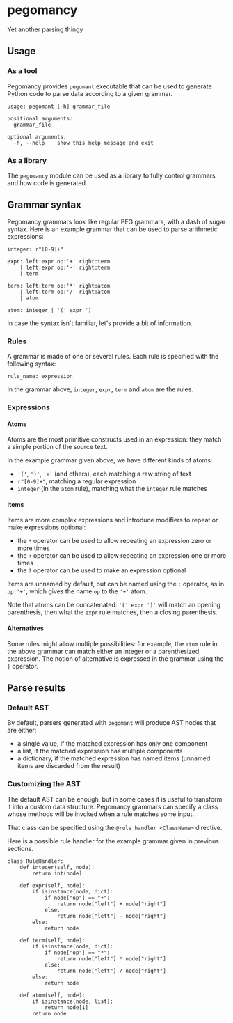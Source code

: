 # pegomancy

Yet another parsing thingy

## Usage

### As a tool

Pegomancy provides `pegomant` executable that can be used to generate Python code to parse data according to a given grammar.

```
usage: pegomant [-h] grammar_file

positional arguments:
  grammar_file

optional arguments:
  -h, --help    show this help message and exit
```

### As a library

The `pegomancy` module can be used as a library to fully control grammars and how code is generated.

## Grammar syntax

Pegomancy grammars look like regular PEG grammars, with a dash of sugar syntax. Here is an example grammar that can be used to parse arithmetic expressions:

```
integer: r"[0-9]+"

expr: left:expr op:'+' right:term
    | left:expr op:'-' right:term
    | term

term: left:term op:'*' right:atom
    | left:term op:'/' right:atom
    | atom

atom: integer | '(' expr ')'
```

In case the syntax isn't familiar, let's provide a bit of information.

### Rules

A grammar is made of one or several rules. Each rule is specified with the following syntax:

```
rule_name: expression
```

In the grammar above, `integer`, `expr`, `term` and `atom` are the rules.

### Expressions

#### Atoms

Atoms are the most primitive constructs used in an expression: they match a simple portion of the source text.

In the example grammar given above, we have different kinds of atoms:
- `'('`, `')'`, `'+'` (and others), each matching a raw string of text
- `r"[0-9]+"`, matching a regular expression
- `integer` (in the `atom` rule), matching what the `integer` rule matches

#### Items

Items are more complex expressions and introduce modifiers to repeat or make expressions optional:
- the `*` operator can be used to allow repeating an expression zero or more times
- the `+` operator can be used to allow repeating an expression one or more times
- the `?` operator can be used to make an expression optional

Items are unnamed by default, but can be named using the `:` operator, as in `op:'+'`, which gives the name
`op` to the `'+'` atom.

Note that atoms can be concatenated: `'(' expr ')'` will match an opening parenthesis, then what the `expr` rule
matches, then a closing parenthesis.

#### Alternatives

Some rules might allow multiple possibilities: for example, the `atom` rule in the above grammar can match either
an integer or a parenthesized expression.
The notion of alternative is expressed in the grammar using the `|` operator.

## Parse results

### Default AST

By default, parsers generated with `pegomant` will produce AST nodes that are either:
- a single value, if the matched expression has only one component
- a list, if the matched expression has multiple components
- a dictionary, if the matched expression has named items (unnamed items are discarded from the result)

### Customizing the AST

The default AST can be enough, but in some cases it is useful to transform it into a custom data structure.
Pegomancy grammars can specify a class whose methods will be invoked when a rule matches some input.

That class can be specified using the `@rule_handler <ClassName>` directive.

Here is a possible rule handler for the example grammar given in previous sections.

```
class RuleHandler:
    def integer(self, node):
        return int(node)

    def expr(self, node):
        if isinstance(node, dict):
            if node["op"] == "+":
                return node["left"] + node["right"]
            else:
                return node["left"] - node["right"]
        else:
            return node

    def term(self, node):
        if isinstance(node, dict):
            if node["op"] == "*":
                return node["left"] * node["right"]
            else:
                return node["left"] / node["right"]
        else:
            return node

    def atom(self, node):
        if isinstance(node, list):
            return node[1]
        return node
```
